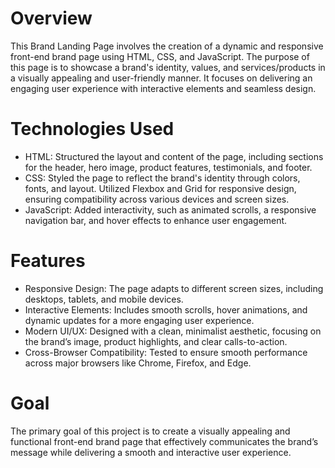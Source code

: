 # Overview
This Brand Landing Page involves the creation of a dynamic and responsive front-end brand page using HTML, CSS, and JavaScript. The purpose of this page is to showcase a brand's identity, values, and services/products in a visually appealing and user-friendly manner. It focuses on delivering an engaging user experience with interactive elements and seamless design.

# Technologies Used
+ HTML: Structured the layout and content of the page, including sections for the header, hero image, product features, testimonials, and footer.
+ CSS: Styled the page to reflect the brand's identity through colors, fonts, and layout. Utilized Flexbox and Grid for responsive design, ensuring compatibility across various devices and screen sizes.
+ JavaScript: Added interactivity, such as animated scrolls, a responsive navigation bar, and hover effects to enhance user engagement.


# Features
+ Responsive Design: The page adapts to different screen sizes, including desktops, tablets, and mobile devices.
+ Interactive Elements: Includes smooth scrolls, hover animations, and dynamic updates for a more engaging user experience.
+ Modern UI/UX: Designed with a clean, minimalist aesthetic, focusing on the brand’s image, product highlights, and clear calls-to-action.
+ Cross-Browser Compatibility: Tested to ensure smooth performance across major browsers like Chrome, Firefox, and Edge.




# Goal
The primary goal of this project is to create a visually appealing and functional front-end brand page that effectively communicates the brand’s message while delivering a smooth and interactive user experience.
